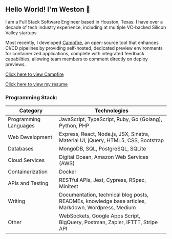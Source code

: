 ## Hello World! I'm Weston 👋 

I am a Full Stack Software Engineer based in Houston, Texas. I have over a decade of tech industry experience, including at multiple VC-backed Silicon Valley startups

Most recently, I developed [Campfire](https://campfire-previews.github.io), an open-source tool that enhances CI/CD pipelines by providing self-hosted, dedicated preview environments for containerized applications, complete with integrated feedback capabilities, allowing team members to comment directly on deploy previews.

[Click here to view Campfire](https://campfire-previews.github.io)

[Click here to view my resume](https://westonludeke.github.io)

### Programming Stack:

| Category              | Technologies                                  |
|-----------------------|-----------------------------------------------|
| Programming Languages | JavaScript, TypeScript, Ruby, Go (Golang), Python, PHP     |
| Web Development       | Express, React, Node.js, JSX, Sinatra, Material UI, jQuery, HTML5, CSS, Bootstrap |
| Databases             | MongoDB, SQL, PostgreSQL, SQLite                    |
| Cloud Services        | Digital Ocean, Amazon Web Services (AWS)     |
| Containerization      | Docker                                       |
| APIs and Testing      | RESTful APIs, Jest, Cypress, RSpec, Minitest                  |
| Writing               | Documentation, technical blog posts, READMEs, knowledge base articles, Markdown, Wordpress, Medium            |
| Other                 | WebSockets, Google Apps Script, BigQuery, Postman, Zapier, IFTTT, Stripe API                          |

<!-- ### Contact Me

You can read more about my experiences learning programming, as well as view my projects, on my personal blog [westonludeke.com](https://westonludeke.com) and on [Medium](https://westonludeke.medium.com/). You can also connect with me on [LinkedIn](https://linkedin.com/in/westonludeke). -->


<!--
**westonludeke/westonludeke** is a ✨ _special_ ✨ repository because its `README.md` (this file) appears on your GitHub profile.

Here are some ideas to get you started:

- 🔭 I’m currently working on ...
- 🌱 I’m currently learning ...
- 👯 I’m looking to collaborate on ...
- 🤔 I’m looking for help with ...
- 💬 Ask me about ...
- 📫 How to reach me: ...
- 😄 Pronouns: ...
- ⚡ Fun fact: ...
-->
